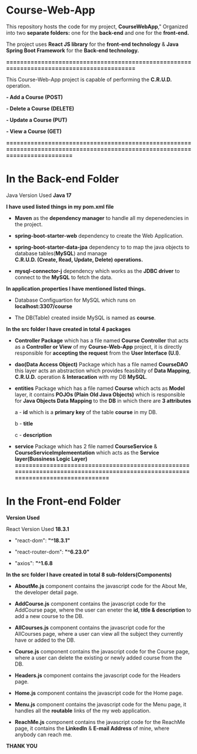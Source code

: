 # Course-Web-App

This repository hosts the code for my project, **CourseWebApp**," 
Organized into two **separate folders:** 
one for the **back-end** and one for the **front-end.**

The project uses **React JS library** for the **front-end technology**
& **Java Spring Boot Framework** for the **Back-end technology.**

**==========================================================================================**

This Course-Web-App project is capable of performing the  **C.R.U.D.** operation.

**- Add a Course (POST)**

**- Delete a Course (DELETE)**

**- Update a Course (PUT)**

**- View a Course (GET)**

**=============================================================================================================================**

In the **Back-end Folder**
==========================

Java Version Used **Java 17**

**I have used listed things in my **pom.xml** file**

-  **Maven** as the **dependency manager** to handle all my depenedencies in the project.

-  **spring-boot-starter-web** dependency to create the Web Application.

-  **spring-boot-starter-data-jpa** dependency to  to map the java objects to database tables(**MySQL**) and manage   
    **C.R.U.D. (Create, Read, Update, Delete) operations.**

- **mysql-connector-j** dependency which works as the **JDBC driver** to connect to the **MySQL** to fetch the data.

 **In application.properties I have mentioned listed things.**

  - Database Configuartion for MySQL which runs on **localhost:3307/course**
  
  - The DB(Table) created inside MySQL is named as **course**.

  **In the src folder I have created in total 4 packages**
  
  - **Controller Package** which has a file named **Course Controller** that acts as a **Controller or View** of
    my **Course-Web-App** project, it is directly responsible for **accepting the request** from the
    **User Interface (U.I)**.

 - **dao(Data Access Object)** Package which has a file named **CourseDAO** this layer acts an abstraction
     which provides feasiblity of **Data Mapping**, **C.R.U.D.** operation & **Interacation** with my DB **MySQL**.

 - **entities** Package which has a file named **Course** which acts as **Model** layer, it contains **POJOs (Plain Old Java 
     Objects)** which is responsible for **Java Objects Data Mapping** to the **DB** in which there are **3 attributes**
   
      a -  **id** which is a **primary key** of the table **course** in my DB.  

      b -  **title**

      c -  **description**

 -  **service** Package which has 2 file named **CourseService** & **CourseServiceImplemeentation** which acts as the 
    **Service layer(Bussiness Logic Layer)**
**===============================================================================================================================**

  In the **Front-end Folder**
  ==========================

  **Version Used**
  
  React Version Used **18.3.1**
  
  - "react-dom": **"^18.3.1"**
  
  - "react-router-dom": **"^6.23.0"**
  
  - "axios": **"^1.6.8**
  
**In the src folder I have created in total 8 sub-folders(Components)**

   -  **AboutMe.js** component contains the javascript code for the About Me, the developer detail page.

   -  **AddCourse.js** component contains the javascript code for the AddCourse page, where the user can eneter the **id, title & description** to add a new course to the 
          DB.

   -  **AllCourses.js** component contains the javascript code for the AllCourses page, where a user can view all the subject they currently have or added to the DB.    

   - **Course.js** component contains the javascript code for the Course page, where a user can delete the existing or newly added course from the DB.

   - **Headers.js** component contains the javascript code for the Headers page.

   - **Home.js** component contains the javascript code for the Home page.

   - **Menu.js** component contains the javascript code for the Menu page, it handles all the **routable** links of the my web application.

   - **ReachMe.js** component contains the javascript code for the ReachMe page, it contains the **Linkedln** & **E-mail Address** of mine, where anybody can reach me.

   **THANK YOU**
